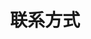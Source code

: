---
title: 联系方式
modular_content:
	items: '@self.modular' 
    order:
        by: default
        dir: asc
        custom:
            - _text
            - _map	
---
